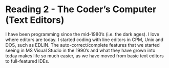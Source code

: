 # Reading 2 - The Coder’s Computer (Text Editors)

I have been programming since the mid-1980’s (i.e. the dark ages). I love where editors are today. I started coding with line editors in CPM, Unix and DOS, such as EDLIN. The auto-correct/complete features that we started seeing in MS Visual Studio in the 1990’s and what they have grown into today makes life so much easier, as we have moved from basic text editors to full-featured IDEs.
